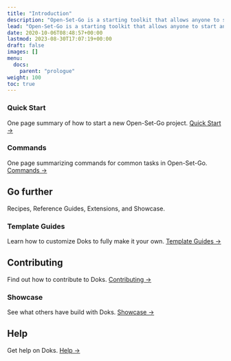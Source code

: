 ```yaml
---
title: "Introduction"
description: "Open-Set-Go is a starting toolkit that allows anyone to start and operate open-source projects easily and quickly."
lead: "Open-Set-Go is a starting toolkit that allows anyone to start and operate open-source projects easily and quickly."
date: 2020-10-06T08:48:57+00:00
lastmod: 2023-08-30T17:07:19+00:00
draft: false
images: []
menu:
  docs:
    parent: "prologue"
weight: 100
toc: true
---
```


### Quick Start

One page summary of how to start a new Open-Set-Go project. [Quick Start →](https://open-set-go.netlify.app/docs/prologue/quick-start/)

### Commands

One page summarizing commands for common tasks in Open-Set-Go. [Commands →](https://open-set-go.netlify.app/docs/prologue/commands/)

## Go further

Recipes, Reference Guides, Extensions, and Showcase.

### Template Guides

Learn how to customize Doks to fully make it your own. [Template Guides →](https://open-set-go.netlify.app/docs/templates/express/)

## Contributing

Find out how to contribute to Doks. [Contributing →](http://github.com/AgainIoT/Open-Set-Go/blob/main/CONTRIBUTING.md)

### Showcase

See what others have build with Doks. [Showcase →](https://open-set-go.netlify.app/docs/showcase/showcase/)

## Help

Get help on Doks. [Help →](https://open-set-go.netlify.app/docs/help/faq/)
